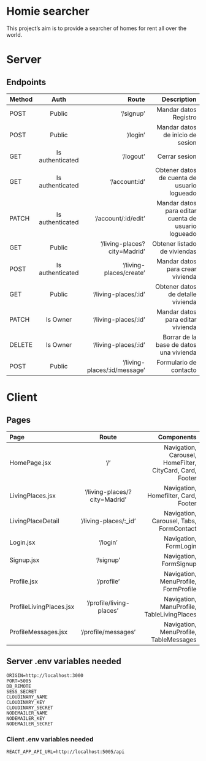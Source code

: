 # Homie searcher
This project’s aim is to provide a searcher of homes for rent all over the world.
# Server

## Endpoints

| Method   | Auth               | Route                             |   Description  |
| :---     |   :---:            |          ---:                     |           ---: |
| POST     |  Public            | ‘/signup’                         |  Mandar datos Registro                                |
| POST     |  Public            | ‘/login’                          |  Mandar datos de inicio de sesion|
| GET      |  Is authenticated  | ‘/logout’                         |  Cerrar sesion|
| GET      |  Is authenticated  | ‘/account:id’                     |  Obtener datos de cuenta de usuario logueado|
| PATCH    |  Is authenticated  | ‘/account/:id/edit’               |  Mandar datos para editar cuenta de usuario logueado|
| GET      |  Public            | ‘/living-places?city=Madrid’      |  Obtener listado de viviendas|
| POST     |  Is authenticated  | ‘/living-places/create’           |  Mandar datos para crear vivienda|
| GET      |  Public            | ‘/living-places/:id’              |  Obtener datos de detalle vivienda|
| PATCH    |  Is Owner          | ‘/living-places/:id’         |  Mandar datos para editar vivienda|
| DELETE   |  Is Owner          | ‘/living-places/:id’              |  Borrar de la base de datos una vivienda|
|POST      |  Public            | ‘/living-places/:id/message’      |  Formulario de contacto|

# Client

## Pages

|Page                    |        Route                          |         Components  |
| :---                   |   :---:                               |            ---:         |
|HomePage.jsx            |      ‘/’                              |  Navigation, Carousel, HomeFilter, CityCard, Card, Footer|
|LivingPlaces.jsx        |      ‘/living-places/?city=Madrid’    |  Navigation, Homefilter, Card, Footer|
|LivingPlaceDetail       |      ‘/living-places/:_id’             |  Navigation, Carousel, Tabs, FormContact|
|Login.jsx               |      ‘/login’                         |  Navigation, FormLogin|
|Signup.jsx              |      ‘/signup’                        |  Navigation, FormSignup|
|Profile.jsx             |      ‘/profile’                       |  Navigation, MenuProfile, FormProfile|
|ProfileLivingPlaces.jsx |      ‘/profile/living-places’         |  Navigation, ManuProfile, TableLivingPlaces|
|ProfileMessages.jsx     |      ‘/profile/messages’              |  Navigation, MenuProfile, TableMessages|

## Server .env variables needed
```
ORIGIN=http://localhost:3000
PORT=5005
DB_REMOTE
SESS_SECRET
CLOUDINARY_NAME
CLOUDINARY_KEY
CLOUDINARY_SECRET
NODEMAILER_NAME
NODEMAILER_KEY
NODEMAILER_SECRET
```
### Client .env variables needed

```
REACT_APP_API_URL=http://localhost:5005/api
```

